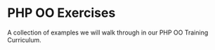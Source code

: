 # PHP OO Exercises

A collection of examples we will walk through in our PHP OO Training Curriculum. 
